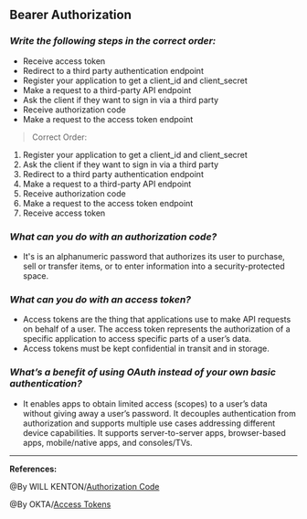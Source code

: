 ## **Bearer Authorization**

### ***Write the following steps in the correct order:***
- Receive access token
- Redirect to a third party authentication endpoint
- Register your application to get a client_id and client_secret
- Make a request to a third-party API endpoint
- Ask the client if they want to sign in via a third party
- Receive authorization code
- Make a request to the access token endpoint

> Correct Order:

1. Register your application to get a client_id and client_secret
2. Ask the client if they want to sign in via a third party
3. Redirect to a third party authentication endpoint
4. Make a request to a third-party API endpoint
5. Receive authorization code
6. Make a request to the access token endpoint
7. Receive access token


### ***What can you do with an authorization code?***

- It's is an alphanumeric password that authorizes its user to purchase, sell or transfer items, or to enter information into a security-protected space.

### ***What can you do with an access token?***

- Access tokens are the thing that applications use to make API requests on behalf of a user. The access token represents the authorization of a specific application to access specific parts of a user’s data.
- Access tokens must be kept confidential in transit and in storage.

### ***What’s a benefit of using OAuth instead of your own basic authentication?***

- It enables apps to obtain limited access (scopes) to a user’s data without giving away a user’s password. It decouples authentication from authorization and supports multiple use cases addressing different device capabilities. It supports server-to-server apps, browser-based apps, mobile/native apps, and consoles/TVs.


-----------------------------------------------

**References:**

@By WILL KENTON/[Authorization Code](https://www.investopedia.com/terms/a/authorization-code.asp)

@By OKTA/[Access Tokens](https://www.oauth.com/oauth2-servers/access-tokens/)
